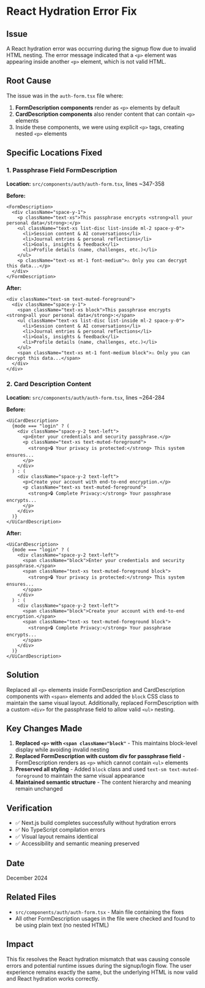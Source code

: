 # React Hydration Error Fix

## Issue
A React hydration error was occurring during the signup flow due to invalid HTML nesting. The error message indicated that a `<p>` element was appearing inside another `<p>` element, which is not valid HTML.

## Root Cause
The issue was in the `auth-form.tsx` file where:

1. **FormDescription components** render as `<p>` elements by default
2. **CardDescription components** also render content that can contain `<p>` elements
3. Inside these components, we were using explicit `<p>` tags, creating nested `<p>` elements

## Specific Locations Fixed

### 1. Passphrase Field FormDescription
**Location:** `src/components/auth/auth-form.tsx`, lines ~347-358

**Before:**
```tsx
<FormDescription>
  <div className="space-y-1">
    <p className="text-xs">This passphrase encrypts <strong>all your personal data</strong>:</p>
    <ul className="text-xs list-disc list-inside ml-2 space-y-0">
      <li>Session content & AI conversations</li>
      <li>Journal entries & personal reflections</li>
      <li>Goals, insights & feedback</li>
      <li>Profile details (name, challenges, etc.)</li>
    </ul>
    <p className="text-xs mt-1 font-medium">⚠️ Only you can decrypt this data...</p>
  </div>
</FormDescription>
```

**After:**
```tsx
<div className="text-sm text-muted-foreground">
  <div className="space-y-1">
    <span className="text-xs block">This passphrase encrypts <strong>all your personal data</strong>:</span>
    <ul className="text-xs list-disc list-inside ml-2 space-y-0">
      <li>Session content & AI conversations</li>
      <li>Journal entries & personal reflections</li>
      <li>Goals, insights & feedback</li>
      <li>Profile details (name, challenges, etc.)</li>
    </ul>
    <span className="text-xs mt-1 font-medium block">⚠️ Only you can decrypt this data...</span>
  </div>
</div>
```

### 2. Card Description Content
**Location:** `src/components/auth/auth-form.tsx`, lines ~264-284

**Before:**
```tsx
<UiCardDescription>
  {mode === "login" ? (
    <div className="space-y-2 text-left">
      <p>Enter your credentials and security passphrase.</p>
      <p className="text-xs text-muted-foreground">
        <strong>🔒 Your privacy is protected:</strong> This system ensures...
      </p>
    </div>
  ) : (
    <div className="space-y-2 text-left">
      <p>Create your account with end-to-end encryption.</p>
      <p className="text-xs text-muted-foreground">
        <strong>🔒 Complete Privacy:</strong> Your passphrase encrypts...
      </p>
    </div>
  )}
</UiCardDescription>
```

**After:**
```tsx
<UiCardDescription>
  {mode === "login" ? (
    <div className="space-y-2 text-left">
      <span className="block">Enter your credentials and security passphrase.</span>
      <span className="text-xs text-muted-foreground block">
        <strong>🔒 Your privacy is protected:</strong> This system ensures...
      </span>
    </div>
  ) : (
    <div className="space-y-2 text-left">
      <span className="block">Create your account with end-to-end encryption.</span>
      <span className="text-xs text-muted-foreground block">
        <strong>🔒 Complete Privacy:</strong> Your passphrase encrypts...
      </span>
    </div>
  )}
</UiCardDescription>
```

## Solution
Replaced all `<p>` elements inside FormDescription and CardDescription components with `<span>` elements and added the `block` CSS class to maintain the same visual layout. Additionally, replaced FormDescription with a custom `<div>` for the passphrase field to allow valid `<ul>` nesting.

## Key Changes Made
1. **Replaced `<p>` with `<span className="block"`** - This maintains block-level display while avoiding invalid nesting
2. **Replaced FormDescription with custom div for passphrase field** - FormDescription renders as `<p>` which cannot contain `<ul>` elements
3. **Preserved all styling** - Added `block` class and used `text-sm text-muted-foreground` to maintain the same visual appearance
4. **Maintained semantic structure** - The content hierarchy and meaning remain unchanged

## Verification
- ✅ Next.js build completes successfully without hydration errors
- ✅ No TypeScript compilation errors
- ✅ Visual layout remains identical
- ✅ Accessibility and semantic meaning preserved

## Date
December 2024

## Related Files
- `src/components/auth/auth-form.tsx` - Main file containing the fixes
- All other FormDescription usages in the file were checked and found to be using plain text (no nested HTML)

## Impact
This fix resolves the React hydration mismatch that was causing console errors and potential runtime issues during the signup/login flow. The user experience remains exactly the same, but the underlying HTML is now valid and React hydration works correctly.
